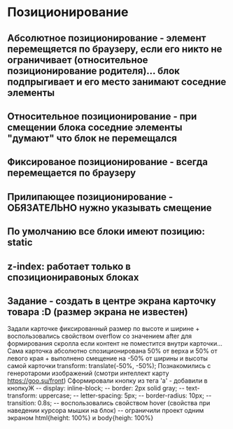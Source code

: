 # Позиционирование
## Абсолютное позиционирование - элемент перемещяется по браузеру, если его никто не ограничивает (относительное позиционирование родителя)... блок подпрыгивает и его место занимают соседние элементы
## Относительное позиционирование - при смещении блока соседние элементы "думают" что блок не перемещался
## Фиксированое позиционирование - всегда перемещается по браузеру 
## Прилипающее позиционирование - ОБЯЗАТЕЛЬНО нужно указывать смещение
## По умолчанию все блоки имеют позицию: static
## z-index: работает только в спозициониравоных блоках
## Задание - создать в центре экрана карточку товара :D (размер экрана не известен) 
Задали карточке фиксированный размер по высоте и ширине + воспользовались свойством overflow со значением after для формирования скролла если контент не поместится внутри карточки...
Сама карточка абсолютно спозиционирована 50% от верха и 50% от левого края + выполнено смещение на -50% от ширины и высоты самой карточки transform: translate(-50%, -50%);
Познакомились с генеротароми изображений (смотри интеллект карту https://goo.su/front)
Сформировали кнопку из тега 'a' - добавили в кнопкуЖ
-- display: inline-block;
-- border: 2px solid gray;
-- text-transform: uppercase;
-- letter-spacing: 5px;
-- border-radius: 10px;
-- transition: 0.8s;
-- воспользовались свойством hover (свойства при наведении курсора мышки на блок)
-- ограничили проект одним экраном html{height: 100%} и body{heigh: 100%}
